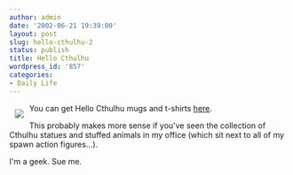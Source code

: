 ```yaml
---
author: admin
date: '2002-06-21 19:39:00'
layout: post
slug: hello-cthulhu-2
status: publish
title: Hello Cthulhu
wordpress_id: '857'
categories:
- Daily Life
---
```

<img src="http://logo.cafepress.com/7/17287.gif" align="left" hspace="10" vspace="10" />You can get Hello Cthulhu mugs and t-shirts <a href="http://www.cafepress.com/cp/store/store.aspx?storeid=timmyt">here</a>.

This probably makes more sense if you've seen the collection of Cthulhu statues and stuffed animals in my office (which sit next to all of my spawn action figures...).

I'm a geek. Sue me.
